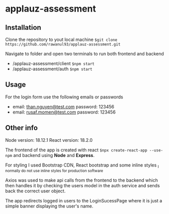 # applauz-assessment

## Installation

Clone the repository to yout local machine
`$git clone https://github.com/rawanul93/applauz-assessment.git`

Navigate to folder and open two terminals to run both frontend and backend
- /applauz-assessment/client `$npm start`
- /applauz-assessment/auth `$npm start`

## Usage

For the login form use the following emails or passwords
- email: than.nguyen@test.com password: 123456
- email: rusaf.momen@test.com password: 123456

## Other info

Node version: 18.12.1
React version: 18.2.0

The frontend of the app is created with react `$npx create-react-app --use-npm` and backend using **Node** and **Express**.

For styling I used Bootstrap CDN, React bootstrap and some inline styles <sub>I normally do not use inline styles for production software</sub>

Axios was used to make api calls from the frontend to the backend which then handles it by checking the users model in the auth service and sends back the correct user object.

The app redirects logged in users to the LoginSucessPage where it is just a simple banner displaying the user's name.

